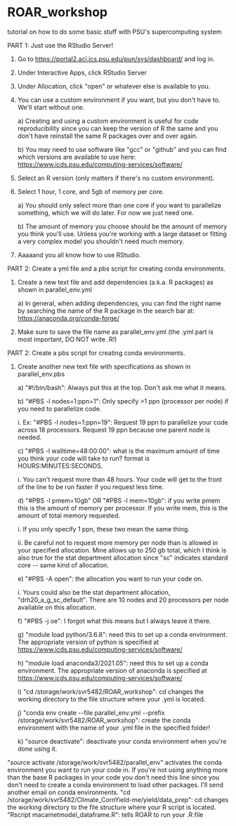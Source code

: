 # ROAR_workshop
tutorial on how to do some basic stuff with PSU's supercomputing system


PART 1: Just use the RStudio Server!

1. Go to https://portal2.aci.ics.psu.edu/pun/sys/dashboard/ and log in.

2. Under Interactive Apps, click RStudio Server

3. Under Allocation, click "open" or whatever else is available to you.

4. You can use a custom environment if you want, but you don't have to. We'll start without one.

   a) Creating and using a custom environment is useful for code reproducibility since you can keep the version of R the same and you don't have reinstall the same R packages over and over again.
   
   b) You may need to use software like "gcc" or "github" and you can find which versions are available to use here: https://www.icds.psu.edu/computing-services/software/

5. Select an R version (only matters if there's no custom environment).

6. Select 1 hour, 1 core, and 5gb of memory per core.

   a) You should only select more than one core if you want to parallelize something, which we will do later. For now we just need one.
   
   b) The amount of memory you choose should be the amount of memory you think you'll use. Unless you're working with a large dataset or fitting a very complex model you shouldn't need much memory.

7. Aaaaand you all know how to use RStudio.

PART 2: Create a yml file and a pbs script for creating conda environments.

1. Create a new text file and add dependencies (a.k.a. R packages) as shown in parallel_env.yml
   
   a) In general, when adding dependencies, you can find the right name by searching the name of the R package in the search bar at: https://anaconda.org/conda-forge/

2. Make sure to save the file name as parallel_env.yml (the .yml part is most important, DO NOT write .R!)


PART 2: Create a pbs script for creating conda environments.

1. Create another new text file with specifications as shown in parallel_env.pbs
   
   a) "#!/bin/bash": Always put this at the top. Don't ask me what it means.
   
   b) "#PBS -l nodes=1:ppn=1": Only specify >1 ppn (processor per node) if you need to parallelize code.
      
      i. Ex: "#PBS -l nodes=1:ppn=19": Request 19 ppn to parallelize your code across 18 processors. Request 19 ppn because one parent node is needed.
   
   c) "#PBS -l walltime=48:00:00": what is the maximum amount of time you think your code will take to run? format is HOURS:MINUTES:SECONDS. 
      
      i. You can't request more than 48 hours. Your code will get to the front of the line to be run faster if you request less time.
   
   d) "#PBS -l pmem=10gb" OR "#PBS -l mem=10gb": if you write pmem this is the amount of memory per processor. If you write mem, this is the amount of total memory requested. 
      
      i. If you only specify 1 ppn, these two mean the same thing. 
      
      ii. Be careful not to request more memory per node than is allowed in your specified allocation. Mine allows up to 250 gb total, which I think is also true for the stat department allocation since "sc" indicates standard core -- same kind of allocation. 
   
   e) "#PBS -A open": the allocation you want to run your code on. 
      
      i. Yours could also be the stat department allocation, "drh20_a_g_sc_default". There are 10 nodes and 20 processors per node available on this allocation. 
   
   f) "#PBS -j oe": I forgot what this means but I always leave it there.
   
   g) "module load python/3.6.8": need this to set up a conda environment. The appropriate version of python is specified at https://www.icds.psu.edu/computing-services/software/
   
   h) "module load anaconda3/2021.05": need this to set up a conda environment. The appropriate version of anaconda is specified at https://www.icds.psu.edu/computing-services/software/
   
   i) "cd /storage/work/svr5482/ROAR_workshop": cd changes the working directory to the file structure where your .yml is located.
   
   j) "conda env create --file parallel_env.yml --prefix /storage/work/svr5482/ROAR_workshop": create the conda environment with the name of your .yml file in the specified folder!
   
   k) "source deactivate": deactivate your conda environment when you're done using it.



"source activate /storage/work/svr5482/parallel_env" activates the conda environment you want to run your code in. If you're not using anything more than the base R packages in your code you don't need this line since you don't need to create a conda environment to load other packages. I'll send another email on conda environments.
"cd /storage/work/svr5482/Climate_CornYield-me/yield/data_prep": cd changes the working directory to the file structure where your R script is located.
"Rscript macametmodel_dataframe.R": tells ROAR to run your .R file
